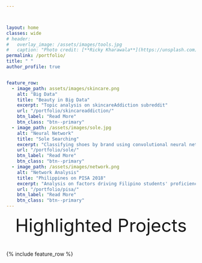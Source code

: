 ```yaml
---



layout: home
classes: wide
# header:
#   overlay_image: /assets/images/tools.jpg
#   caption: "Photo credit: [**Ricky Kharawala**](https://unsplash.com)"
permalink: /portfolio/
title: " "
author_profile: true


feature_row:
  - image_path: assets/images/skincare.png
    alt: "Big Data"
    title: "Beauty in Big Data"
    excerpt: "Topic analysis on skincareAddiction subreddit"
    url: "/portfolio/skincareaddiction/"
    btn_label: "Read More"
    btn_class: "btn--primary"	
  - image_path: /assets/images/sole.jpg
    alt: "Neural Network"
    title: "Sole Searching"
    excerpt: "Classifying shoes by brand using convolutional neural networks"
    url: "/portfolio/sole/"
    btn_label: "Read More"
    btn_class: "btn--primary"	
  - image_path: /assets/images/network.png
    alt: "Network Analysis"
    title: "Philippines on PISA 2018"
    excerpt: "Analysis on factors driving Filipino students' proficiency in PISA 2018"
    url: "/portfolio/pisa/"
    btn_label: "Read More"
    btn_class: "btn--primary"
---
```



<div style="margin-bottom:1cm" align="center"><font size="55">Highlighted Projects</font></div>

{% include feature_row %}


